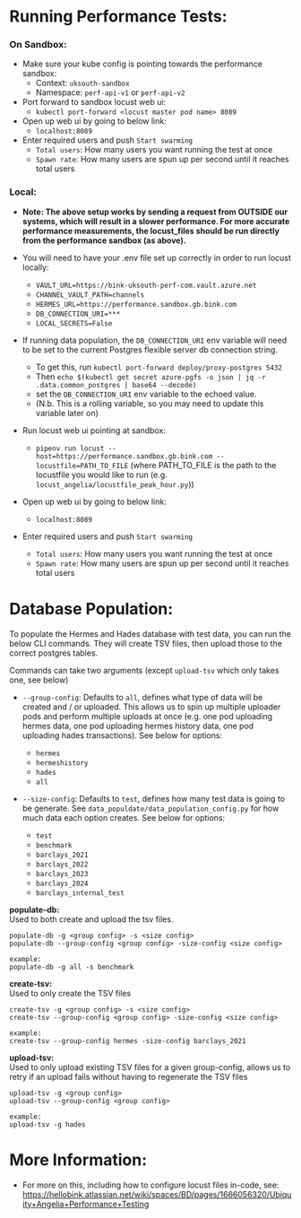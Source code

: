 # Running Performance Tests:
### On Sandbox:
* Make sure your kube config is pointing towards the performance sandbox:
  * Context: `uksouth-sandbox`
  * Namespace: `perf-api-v1` or `perf-api-v2`
* Port forward to sandbox locust web ui:
  * `kubectl port-forward <locust master pod name> 8089`
* Open up web ui by going to below link:
  * `localhost:8089`
* Enter required users and push `Start swarming`
  * `Total users`: How many users you want running the test at once
  * `Spawn rate`: How many users are spun up per second until it reaches 
                 total users


### Local: 
*  **Note: The above setup works by sending a request from OUTSIDE our systems, which will result in a slower performance.
   For more accurate performance measurements, the locust_files should be run directly from the performance sandbox 
   (as above).**
* You will need to have your .env file set up correctly in order to run locust locally:
  * `VAULT_URL=https://bink-uksouth-perf-com.vault.azure.net `
  * `CHANNEL_VAULT_PATH=channels`
  * `HERMES_URL=https://performance.sandbox.gb.bink.com` 
  * `DB_CONNECTION_URI=***`
  * `LOCAL_SECRETS=False`
    
* If running data population, the `DB_CONNECTION_URI` env variable will need to be set to the current Postgres flexible server db connection string.
  * To get this, run `kubectl port-forward deploy/proxy-postgres 5432`
  * Then `echo $(kubectl get secret azure-pgfs -o json | jq -r .data.common_postgres | base64 --decode)`
  * set the `DB_CONNECTION_URI` env variable to the echoed value.
  * (N.b. This is a rolling variable, so you may need to update this variable later on)

* Run locust web ui pointing at sandbox:
  * `pipenv run locust --host=https://performance.sandbox.gb.bink.com --locustfile=PATH_TO_FILE` (where PATH_TO_FILE is 
    the path to the locustfile you would like to run (e.g. `locust_angelia/locustfile_peak_hour.py`))
* Open up web ui by going to below link:
  * `localhost:8089`
* Enter required users and push `Start swarming`
  * `Total users`: How many users you want running the test at once
  * `Spawn rate`: How many users are spun up per second until it reaches 
                 total users


# Database Population:
To populate the Hermes and Hades database with test data, you can run the below CLI commands.
They will create TSV files, then upload those to the correct postgres tables.

Commands can take two arguments (except `upload-tsv` which only takes one, see below)
* `--group-config`: Defaults to `all`, defines what type of data will be created and / or uploaded. 
This allows us to spin up multiple uploader pods and perform multiple uploads at once (e.g. one pod 
uploading hermes data, one pod uploading hermes history data, one pod uploading hades transactions). 
See below for options:
  * `hermes`
  * `hermeshistory`
  * `hades`
  * `all`

* `--size-config`: Defaults to `test`, defines how many test data is going to be generate. 
See `data_populdate/data_population_config.py` for how much data each option creates. See below 
for options:
  * `test`
  * `benchmark`
  * `barclays_2021`
  * `barclays_2022`
  * `barclays_2023`
  * `barclays_2024`
  * `barclays_internal_test`

**populate-db:**  
Used to both create and upload the tsv files.  
```
populate-db -g <group config> -s <size config>
populate-db --group-config <group config> -size-config <size config>

example:
populate-db -g all -s benchmark
```

**create-tsv:**  
Used to only create the TSV files  
```
create-tsv -g <group config> -s <size config>
create-tsv --group-config <group config> -size-config <size config>

example:
create-tsv --group-config hermes -size-config barclays_2021
```

**upload-tsv:**  
Used to only upload existing TSV files for a given group-config, allows us to retry if an upload fails
without having to regenerate the TSV files
```
upload-tsv -g <group config>
upload-tsv --group-config <group config>

example:
upload-tsv -g hades
```

# More Information:

* For more on this, including how to configure locust files in-code, see: https://hellobink.atlassian.net/wiki/spaces/BD/pages/1666056320/Ubiquity+Angelia+Performance+Testing
